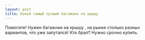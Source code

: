 ```yaml
---
layout: post 
title: Какой самый лучший багажник на крышу 
--- 
```

Помогите! Нужен багажник на крышу , на рынке столько разных вариантов, что уже запутался! Кто брал? Нужно срочно купить.